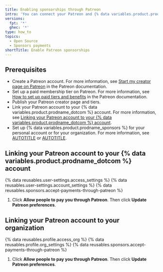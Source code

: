 ```yaml
---
title: Enabling sponsorships through Patreon
intro: 'You can connect your Patreon and {% data variables.product.prodname_dotcom %} accounts to receive {% data variables.product.prodname_sponsors %} sponsorships through Patreon.'
versions:
  fpt: '*'
  ghec: '*'
type: how_to
topics:
  - Open Source
  - Sponsors payments
shortTitle: Enable Patreon sponsorships
---
```


## Prerequisites

* Create a Patreon account. For more information, see [Start my creator page on Patreon](https://support.patreon.com/hc/en-us/articles/115002958403-Start-my-creator-page-on-Patreon) in the Patreon documentation.
* Set up a paid membership tier on Patreon. For more information, see [How to set up paid tiers and benefits](https://support.patreon.com/hc/en-us/articles/203913559-How-to-set-up-paid-tiers-and-benefits) in the Patreon documentation.
* Publish your Patreon creator page and tiers.
* Link your Patreon account to your {% data variables.product.prodname_dotcom %} account. For more information, see [Linking your Patreon account to your {% data variables.product.prodname_dotcom %} account](#linking-your-patreon-account-to-your-github-account).
* Set up {% data variables.product.prodname_sponsors %} for your personal account or for your organization. For more information, see [AUTOTITLE](/sponsors/receiving-sponsorships-through-github-sponsors/setting-up-github-sponsors-for-your-personal-account) or [AUTOTITLE](/sponsors/receiving-sponsorships-through-github-sponsors/setting-up-github-sponsors-for-your-organization).

## Linking your Patreon account to your {% data variables.product.prodname_dotcom %} account

{% data reusables.user-settings.access_settings %}
{% data reusables.user-settings.account_settings %}
{% data reusables.sponsors.accept-payments-through-patreon %}
1. Click **Allow people to pay you through Patreon**. Then click **Update Patreon preferences**.

## Linking your Patreon account to your organization

{% data reusables.profile.access_org %}
{% data reusables.profile.org_settings %}
{% data reusables.sponsors.accept-payments-through-patreon %}
1. Click **Allow people to pay you through Patreon**. Then click **Update Patreon preferences**.
